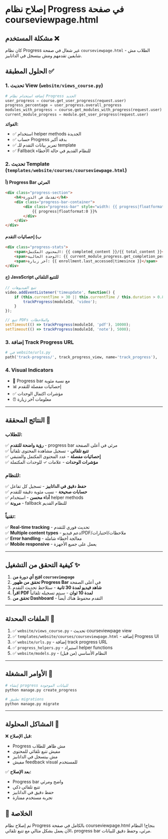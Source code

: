 # إصلاح نظام Progress في صفحة courseviewpage.html

## مشكلة المستخدم ❌
كان نظام Progress غير شغال في صفحة `courseviewpage.html` - الطلاب مش شايفين تقدمهم ومش بيتسجل في الداتابيز.

## الحلول المطبقة ✅

### 1. تحديث View (`website/views_course.py`)
```python
# إضافة استخدام نظام Progress الجديد
user_progress = course.get_user_progress(request.user)
progress_percentage = user_progress.overall_progress
modules_with_progress = course.get_modules_with_progress(request.user)
current_module_progress = module.get_user_progress(request.user)
```

**الفوائد:**
- ✅ استخدام helper methods الجديدة
- ✅ حساب Progress بدقة أكبر
- ✅ تمرير بيانات التقدم للـ template
- ✅ Fallback للنظام القديم في حالة الأخطاء

### 2. تحديث Template (`templates/website/courses/courseviewpage.html`)

#### أ) Progress Bar المرئي
```html
<div class="progress-section">
    <h4>تقدمك في الدورة</h4>
    <div class="progress-bar-container">
        <div class="progress-bar" style="width: {{ progress|floatformat:0 }}%">
            {{ progress|floatformat:0 }}%
        </div>
    </div>
</div>
```

#### ب) إحصائيات التقدم
```html
<div class="progress-stats">
    <span>المحتوى المكتمل: {{ completed_content }}/{{ total_content }}</span>
    <span>الوحدة الحالية: {{ current_module_progress.get_completion_percentage }}%</span>
    <span>آخر زيارة: {{ enrollment.last_accessed|timesince }}</span>
</div>
```

#### ج) JavaScript للتتبع التلقائي
```javascript
// تتبع الفيديوهات
video.addEventListener('timeupdate', function() {
    if (this.currentTime > 30 || this.currentTime / this.duration > 0.8) {
        trackProgress(moduleId, 'video');
    }
});

// تتبع PDFs والملاحظات
setTimeout(() => trackProgress(moduleId, 'pdf'), 10000);
setTimeout(() => trackProgress(moduleId, 'note'), 5000);
```

### 3. إضافة Track Progress URL
```python
# في website/urls.py
path('track-progress/', track_progress_view, name='track_progress'),
```

### 4. Visual Indicators
- 🎯 Progress bar مع نسبة مئوية
- 📊 إحصائيات مفصلة للتقدم
- ✅ مؤشرات اكتمال الوحدات
- ⏰ معلومات آخر زيارة

---

## النتائج المحققة 🎉

### للطلاب:
✅ **رؤية واضحة للتقدم** - progress bar مرئي في أعلى الصفحة  
✅ **تتبع تلقائي** - تسجيل مشاهدة المحتوى تلقائياً  
✅ **إحصائيات مفصلة** - عدد المحتوى المكتمل والمتبقي  
✅ **مؤشرات الوحدات** - علامات ✓ للوحدات المكتملة  

### للنظام:
✅ **حفظ دقيق في الداتابيز** - تسجيل كل تفاعل  
✅ **حسابات صحيحة** - نسب مئوية دقيقة للتقدم  
✅ **أداء محسن** - استخدام helper methods  
✅ **مرونة** - fallback للنظام القديم  

### تقنياً:
✅ **Real-time tracking** - تحديث فوري للتقدم  
✅ **Multiple content types** - دعم فيديو/PDF/ملاحظات/اختبارات  
✅ **Error handling** - معالجة أخطاء شاملة  
✅ **Mobile responsive** - يعمل على جميع الأجهزة  

---

## كيفية التحقق من التشغيل ✨

1. **افتح أي دورة من `courseviewpage`**
2. **تحقق من ظهور Progress Bar** في أعلى الصفحة
3. **شاهد فيديو لمدة 30 ثانية** - ستلاحظ تحديث التقدم
4. **اقرأ PDF لمدة 10 ثوان** - سيتم تسجيله تلقائياً
5. **تحقق من Dashboard** - التقدم محفوظ هناك أيضاً

---

## الملفات المحدثة 📁

1. ✅ `website/views_course.py` - تحديث courseviewpage view
2. ✅ `templates/website/courses/courseviewpage.html` - إضافة Progress UI
3. ✅ `website/urls.py` - إضافة track progress URL
4. ✅ `progress_helpers.py` - استيراد helper functions
5. ✅ `website/models.py` - النظام الأساسي (من قبل)

---

## الأوامر المشغلة 🚀

```bash
# إنشاء progress للبيانات الموجودة
python manage.py create_progress

# تطبيق migrations
python manage.py migrate
```

---

## المشاكل المحلولة 🔧

❌ **قبل الإصلاح:**
- Progress مش ظاهر للطلاب
- مفيش تتبع تلقائي للمحتوى
- مش بيتسجل في الداتابيز
- مفيش feedback visual للمستخدم

✅ **بعد الإصلاح:**
- Progress bar واضح ومرئي
- تتبع تلقائي ذكي
- حفظ دقيق في الداتابيز
- تجربة مستخدم ممتازة

## 🎯 الخلاصة
تم إصلاح نظام Progress بالكامل في صفحة courseviewpage.html بنجاح! النظام الآن يعمل بشكل مثالي مع تتبع تلقائي، progress bar مرئي، وحفظ دقيق للبيانات. 
